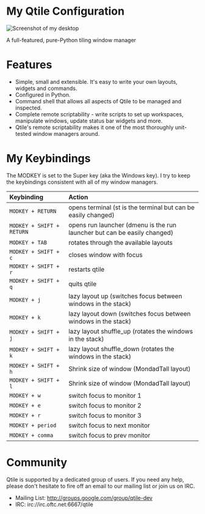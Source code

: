 # My Qtile Configuration

![Screenshot of my desktop](https://www.gitlab.com/dwt1/dotfiles/raw/master/.screenshots/dotfiles07.png)

A full-featured, pure-Python tiling window manager

# Features

* Simple, small and extensible. It's easy to write your own layouts,
  widgets and commands.
* Configured in Python.
* Command shell that allows all aspects of Qtile to be managed and
  inspected.
* Complete remote scriptability - write scripts to set up workspaces,
  manipulate windows, update status bar widgets and more.
* Qtile's remote scriptability makes it one of the most thoroughly
  unit-tested window managers around.

# My Keybindings

The MODKEY is set to the Super key (aka the Windows key).  I try to keep the
keybindings consistent with all of my window managers.

| Keybinding | Action |
| :--- | :--- |
| `MODKEY + RETURN` | opens terminal (st is the terminal but can be easily changed) |
| `MODKEY + SHIFT + RETURN` | opens run launcher (dmenu is the run launcher but can be easily changed) |
| `MODKEY + TAB` | rotates through the available layouts |
| `MODKEY + SHIFT + c` | closes window with focus |
| `MODKEY + SHIFT + r` | restarts qtile |
| `MODKEY + SHIFT + q` | quits qtile |
| `MODKEY + j` | lazy layout up (switches focus between windows in the stack) |
| `MODKEY + k` | lazy layout down (switches focus between windows in the stack) |
| `MODKEY + SHIFT + j` | lazy layout shuffle_up (rotates the windows in the stack) |
| `MODKEY + SHIFT + k` | lazy layout shuffle_down (rotates the windows in the stack) |
| `MODKEY + SHIFT + h` | Shrink size of window (MondadTall layout) |
| `MODKEY + SHIFT + l` | Shrink size of window (MondadTall layout) |
| `MODKEY + w` | switch focus to monitor 1 |
| `MODKEY + e` | switch focus to monitor 2 |
| `MODKEY + r` | switch focus to monitor 3 |
| `MODKEY + period` | switch focus to next monitor |
| `MODKEY + comma` | switch focus to prev monitor |

# Community

Qtile is supported by a dedicated group of users. If you need any help, please
don't hesitate to fire off an email to our mailing list or join us on IRC.

* Mailing List: http://groups.google.com/group/qtile-dev
* IRC: irc://irc.oftc.net:6667/qtile

